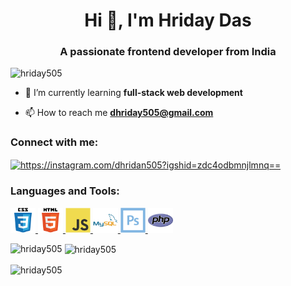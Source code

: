 <h1 align="center">Hi 👋, I'm Hriday Das</h1>
<h3 align="center">A passionate frontend developer from India</h3>

<p align="left"> <img src="https://komarev.com/ghpvc/?username=hriday505&label=Profile%20views&color=0e75b6&style=flat" alt="hriday505" /> </p>

- 🌱 I’m currently learning **full-stack web development**

- 📫 How to reach me **dhriday505@gmail.com**

<h3 align="left">Connect with me:</h3>
<p align="left">
<a href="https://instagram.com/https://instagram.com/dhridan505?igshid=zdc4odbmnjlmnq==" target="blank"><img align="center" src="https://raw.githubusercontent.com/rahuldkjain/github-profile-readme-generator/master/src/images/icons/Social/instagram.svg" alt="https://instagram.com/dhridan505?igshid=zdc4odbmnjlmnq==" height="30" width="40" /></a>
</p>

<h3 align="left">Languages and Tools:</h3>
<p align="left"> <a href="https://www.w3schools.com/css/" target="_blank" rel="noreferrer"> <img src="https://raw.githubusercontent.com/devicons/devicon/master/icons/css3/css3-original-wordmark.svg" alt="css3" width="40" height="40"/> </a> <a href="https://www.w3.org/html/" target="_blank" rel="noreferrer"> <img src="https://raw.githubusercontent.com/devicons/devicon/master/icons/html5/html5-original-wordmark.svg" alt="html5" width="40" height="40"/> </a> <a href="https://developer.mozilla.org/en-US/docs/Web/JavaScript" target="_blank" rel="noreferrer"> <img src="https://raw.githubusercontent.com/devicons/devicon/master/icons/javascript/javascript-original.svg" alt="javascript" width="40" height="40"/> </a> <a href="https://www.mysql.com/" target="_blank" rel="noreferrer"> <img src="https://raw.githubusercontent.com/devicons/devicon/master/icons/mysql/mysql-original-wordmark.svg" alt="mysql" width="40" height="40"/> </a> <a href="https://www.photoshop.com/en" target="_blank" rel="noreferrer"> <img src="https://raw.githubusercontent.com/devicons/devicon/master/icons/photoshop/photoshop-line.svg" alt="photoshop" width="40" height="40"/> </a> <a href="https://www.php.net" target="_blank" rel="noreferrer"> <img src="https://raw.githubusercontent.com/devicons/devicon/master/icons/php/php-original.svg" alt="php" width="40" height="40"/> </a> </p>

<p><img align="left" src="https://github-readme-stats.vercel.app/api/top-langs?username=hriday505&show_icons=true&locale=en&layout=compact" alt="hriday505" /></p>

<p>&nbsp;<img align="center" src="https://github-readme-stats.vercel.app/api?username=hriday505&show_icons=true&locale=en" alt="hriday505" /></p>

<p><img align="center" src="https://github-readme-streak-stats.herokuapp.com/?user=hriday505&" alt="hriday505" /></p>

